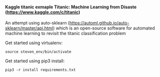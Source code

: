 #### Kaggle titanic exmaple Titanic: Machine Learning from Disaste (https://www.kaggle.com/c/titanic)

An attempt using auto-sklearn (https://automl.github.io/auto-sklearn/master/api.html) which is an open-source software for automated machine learning to revisit the titanic classification problem

Get started using virtualenv:

```
source steven_env/bin/activate
```

Get started using pip3 install:
```
pip3 -r install requirements.txt
```


